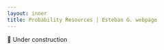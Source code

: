 ```yaml
---
layout: inner
title: Probability Resources | Esteban G. webpage
---
```


<p>🚧 Under construction</p>
